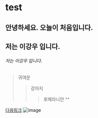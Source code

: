 # test

## 안녕하세요. 오늘이 처음입니다.
## 저는 이강우 입니다.
###### 저는 이강우 입니다.


> 귀여운
>	> 강아지
>	>	> 포메라니안 ^^


[다음링크](https://www.daum.net/)
![image](https://user-images.githubusercontent.com/80079684/110879008-927fb580-831f-11eb-9743-bc62f739d780.png)
